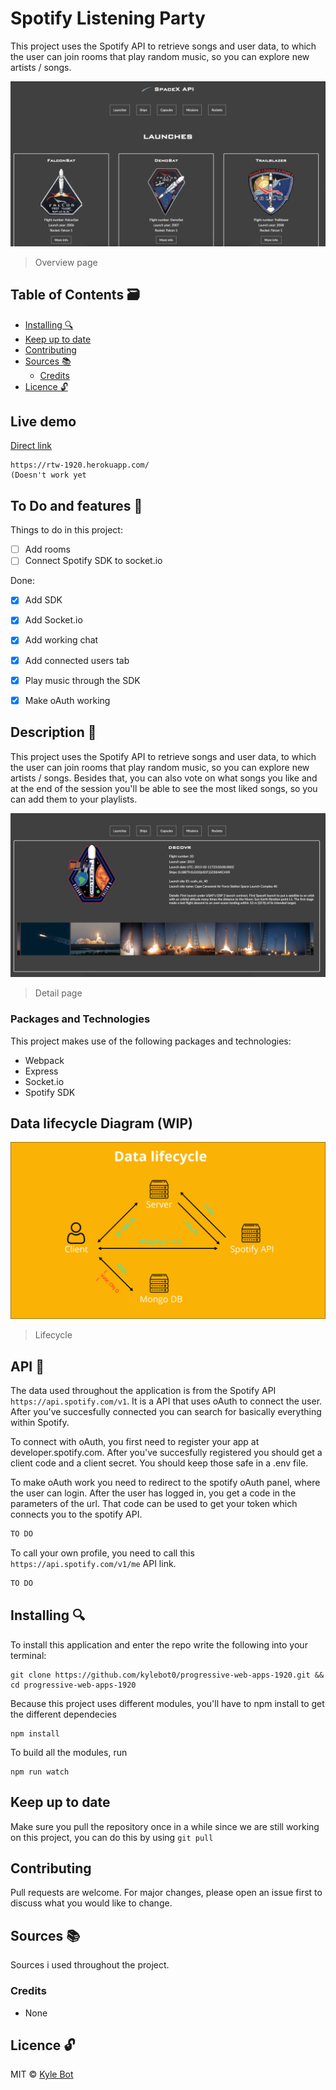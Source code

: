 # Spotify Listening Party

This project uses the Spotify API to retrieve songs and user data, to which the user can join rooms that play random music, so you can explore new artists / songs. 

![Project Image](https://github.com/kylebot0/web-app-from-scratch-1920/blob/master/gh-images/hoofdpagina.png)
> Overview page

## Table of Contents 🗃

  - [Installing 🔍](#installing-%f0%9f%94%8d)
  - [Keep up to date](#keep-up-to-date)
  - [Contributing](#contributing)
  - [Sources 📚](#sources-%f0%9f%93%9a)
    - [Credits](#credits)
  - [Licence 🔓](#licence-%f0%9f%94%93)

## Live demo
[Direct link](https://rtw-1920.herokuapp.com/)
```
https://rtw-1920.herokuapp.com/
(Doesn't work yet
```

## To Do and features 📌
Things to do in this project:

- [ ] Add rooms
- [ ] Connect Spotify SDK to socket.io

Done:

- [x] Add SDK
- [x] Add Socket.io
- [x] Add working chat
- [x] Add connected users tab
- [x] Play music through the SDK
- [x] Make oAuth working


## Description 📝
This project uses the Spotify API to retrieve songs and user data, to which the user can join rooms that play random music, so you can explore new artists / songs. Besides that, you can also vote on what songs you like and at the end of the session you'll be able to see the most liked songs, so you can add them to your playlists.

![Detail page](https://github.com/kylebot0/web-app-from-scratch-1920/blob/master/gh-images/detailpagina.png)
> Detail page


### Packages and Technologies
This project makes use of the following packages and technologies:

  * Webpack
  * Express
* Socket.io
* Spotify SDK
## Data lifecycle Diagram (WIP)
![Detail page](https://github.com/kylebot0/real-time-web-1920/blob/master/gh-images/lifecycle.png)
> Lifecycle
## API 🐒
The data used throughout the application is from the Spotify API ```https://api.spotify.com/v1```.
It is a API that uses oAuth to connect the user. After you've succesfully connected you can search for basically everything within Spotify. 

To connect with oAuth, you first need to register your app at developer.spotify.com. After you've succesfully registered you should get a client code and a client secret. You should keep those safe in a .env file.

To make oAuth work you need to redirect to the spotify oAuth panel, where the user can login. After the user has logged in, you get a code in the parameters of the url. That code can be used to get your token which connects you to the spotify API. 
```javascript
TO DO
```

To call your own profile, you need to call this `https://api.spotify.com/v1/me` API link.
```javascript
TO DO
```



## Installing 🔍
To install this application and enter the repo write the following into your terminal:
```
git clone https://github.com/kylebot0/progressive-web-apps-1920.git && cd progressive-web-apps-1920
```

Because this project uses different modules, you'll have to npm install to get the different dependecies
```
npm install
```
To build all the modules, run
```
npm run watch
```
## Keep up to date
Make sure you pull the repository once in a while since we are still working on this project, you can do this by using ```git pull```

## Contributing

Pull requests are welcome. For major changes, please open an issue first to discuss what you would like to change.

## Sources 📚
Sources i used throughout the project.


### Credits

  * None

## Licence 🔓
MIT © [Kyle Bot](https://github.com/kylebot0)
